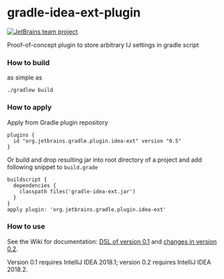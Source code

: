 # gradle-idea-ext-plugin

[![JetBrains team project](http://jb.gg/badges/team.svg)](https://confluence.jetbrains.com/display/ALL/JetBrains+on+GitHub)

Proof-of-concept plugin to store arbitrary IJ settings in gradle script

### How to build

as simple as

    ./gradlew build

### How to apply

Apply from Gradle plugin repository

    plugins {
      id "org.jetbrains.gradle.plugin.idea-ext" version "0.5"
    }

Or build and drop resulting jar into root directory of a project and add following snippet to `build.grade`

    buildscript {
      dependencies {
        classpath files('gradle-idea-ext.jar')
      }
    }
    apply plugin: 'org.jetbrains.gradle.plugin.idea-ext'

### How to use

See the Wiki for documentation: [DSL of version 0.1](https://github.com/JetBrains/gradle-idea-ext-plugin/wiki/DSL-spec-v.-0.1) and [changes in version 0.2](https://github.com/JetBrains/gradle-idea-ext-plugin/wiki/Change-log-DSL-v0.2).

Version 0.1 requires IntelliJ IDEA 2018.1; version 0.2 requires IntelliJ IDEA 2018.2.
